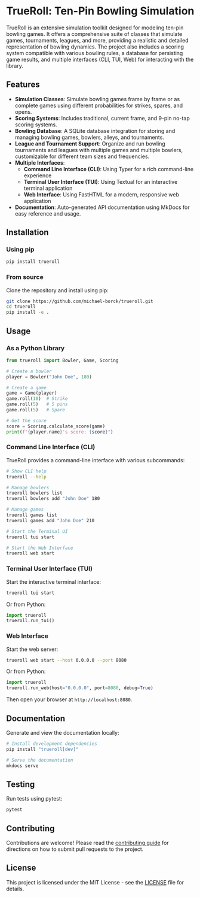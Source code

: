 # TrueRoll: Ten-Pin Bowling Simulation

TrueRoll is an extensive simulation toolkit designed for modeling ten-pin bowling games. It offers a comprehensive suite of classes that simulate games, tournaments, leagues, and more, providing a realistic and detailed representation of bowling dynamics. The project also includes a scoring system compatible with various bowling rules, a database for persisting game results, and multiple interfaces (CLI, TUI, Web) for interacting with the library.

## Features

- **Simulation Classes**: Simulate bowling games frame by frame or as complete games using different probabilities for strikes, spares, and opens.
- **Scoring Systems**: Includes traditional, current frame, and 9-pin no-tap scoring systems.
- **Bowling Database**: A SQLite database integration for storing and managing bowling games, bowlers, alleys, and tournaments.
- **League and Tournament Support**: Organize and run bowling tournaments and leagues with multiple games and multiple bowlers, customizable for different team sizes and frequencies.
- **Multiple Interfaces**:
  - **Command Line Interface (CLI)**: Using Typer for a rich command-line experience
  - **Terminal User Interface (TUI)**: Using Textual for an interactive terminal application
  - **Web Interface**: Using FastHTML for a modern, responsive web application
- **Documentation**: Auto-generated API documentation using MkDocs for easy reference and usage.

## Installation

### Using pip

```bash
pip install trueroll
```

### From source

Clone the repository and install using pip:

```bash
git clone https://github.com/michael-borck/trueroll.git
cd trueroll
pip install -e .
```

## Usage

### As a Python Library

```python
from trueroll import Bowler, Game, Scoring

# Create a bowler
player = Bowler("John Doe", 180)

# Create a game
game = Game(player)
game.roll(10)  # Strike
game.roll(5)   # 5 pins
game.roll(5)   # Spare

# Get the score
score = Scoring.calculate_score(game)
print(f"{player.name}'s score: {score}")
```

### Command Line Interface (CLI)

TrueRoll provides a command-line interface with various subcommands:

```bash
# Show CLI help
trueroll --help

# Manage bowlers
trueroll bowlers list
trueroll bowlers add "John Doe" 180

# Manage games
trueroll games list
trueroll games add "John Doe" 210

# Start the Terminal UI
trueroll tui start

# Start the Web Interface
trueroll web start
```

### Terminal User Interface (TUI)

Start the interactive terminal interface:

```bash
trueroll tui start
```

Or from Python:

```python
import trueroll
trueroll.run_tui()
```

### Web Interface

Start the web server:

```bash
trueroll web start --host 0.0.0.0 --port 8080
```

Or from Python:

```python
import trueroll
trueroll.run_web(host="0.0.0.0", port=8080, debug=True)
```

Then open your browser at `http://localhost:8080`.

## Documentation

Generate and view the documentation locally:

```bash
# Install development dependencies
pip install "trueroll[dev]"

# Serve the documentation
mkdocs serve
```

## Testing

Run tests using pytest:

```bash
pytest
```

## Contributing

Contributions are welcome! Please read the [contributing guide](docs/contribute.md) for directions on how to submit pull requests to the project.

## License

This project is licensed under the MIT License - see the [LICENSE](LICENSE) file for details.